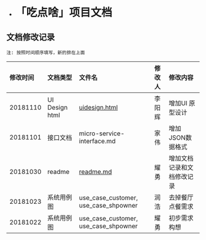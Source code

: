 * # <a name="ox7rhq"></a>「吃点啥」项目文档
[readme]:./README.md
[uidesign]:./Docs/uidesign/uidesign.rar

## 文档修改记录
    
    注: 按照时间顺序填写，新的排在上面

| 修改时间 | 文档类型 | 文件名 | 修改人 | 修改内容 |
| :--- | :--- | :--- | :--- | :--- |
| 20181110 | UI Design html |  [uidesign.html][uidesign] | 李阳辉 | 增加UI 原型设计 |
| 20181101 | 接口文档 | micro-service-interface.md | 家伟 | 增加JSON数据格式 |
| 20181030 | readme | [readme.md][readme] | 耀勇 | 增加文档记录和文档修改记录 |
| 20181023 | 系统用例图 | use\_case\_customer, use\_case\_shpowner | 润浩 | 去掉餐厅点餐需求 |
| 20181022 | 系统用例图 | use\_case\_customer, use\_case\_shpowner | 耀勇 | 初步需求构想 |
